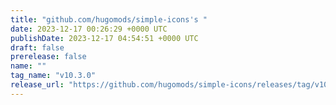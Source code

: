 ```yaml
---
title: "github.com/hugomods/simple-icons's "
date: 2023-12-17 00:26:29 +0000 UTC
publishDate: 2023-12-17 04:54:51 +0000 UTC
draft: false
prerelease: false
name: ""
tag_name: "v10.3.0"
release_url: "https://github.com/hugomods/simple-icons/releases/tag/v10.3.0"
---
```



